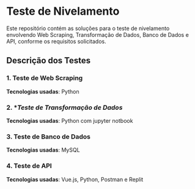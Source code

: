 # Teste de Nivelamento 

Este repositório contém as soluções para o teste de nivelamento envolvendo Web Scraping, Transformação de Dados, Banco de Dados e API, conforme os requisitos solicitados.

## Descrição dos Testes

### 1. **Teste de Web Scraping**
**Tecnologias usadas**: Python

### 2. **Teste de Transformação de Dados*
**Tecnologias usadas**: Python com jupyter notbook

### 3. **Teste de Banco de Dados**
**Tecnologias usadas**: MySQL

### 4. **Teste de API**
**Tecnologias usadas**: Vue.js, Python, Postman e Replit
